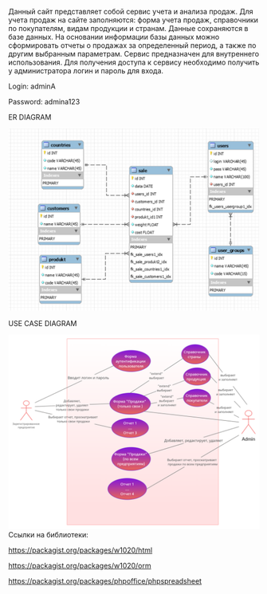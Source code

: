 Данный сайт представляет собой сервис учета и анализа продаж.
Для учета продаж на сайте заполняются: форма учета продаж, cправочники по покупателям, видам продукции и странам.
Данные сохраняются в базе данных.
На основании информации базы данных можно сформировать отчеты о продажах за определенный
период, а также по другим выбранным параметрам.
Сервис предназначен для внутреннего использования. Для получения доступа к сервису
необходимо получить у администратора логин и пароль для входа.

Login: adminA

Password: admina123

ER DIAGRAM

![img_2.png](img_2.png)

USE CASE DIAGRAM

![img_1.png](img_1.png)
Ссылки на библиотеки:

https://packagist.org/packages/w1020/html

https://packagist.org/packages/w1020/orm

https://packagist.org/packages/phpoffice/phpspreadsheet
